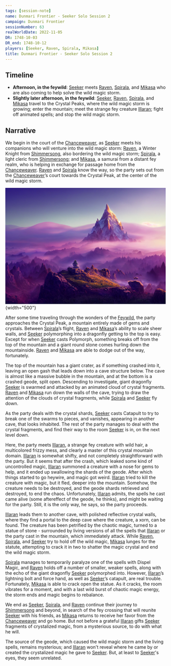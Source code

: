 ```yaml
---
tags: [session-note]
name: Dunmari Frontier - Seeker Solo Session 2
campaign: Dunmari Frontier
sessionNumber: 63
realWorldDate: 2022-11-05
DR: 1748-10-03
DR_end: 1748-10-12
players: [Seeker, Raven, Spirala, Mikasa]
title: Dunmari Frontier - Seeker Solo Session 2
---
```

## Timeline

- **Afternoon, in the feywild**: [Seeker](<../../../people/pcs/dunmar-fellowship/seeker.md>) meets [Raven](<../../../people/pcs/dunmar-fellowship/guests/raven.md>), [Spirala](<../../../people/pcs/dunmar-fellowship/guests/spirala.md>), and [Mikasa](<../../../people/pcs/dunmar-fellowship/guests/mikasa.md>) who are also coming to help solve the wild magic storm. 
- **Slightly later afternoon, in the feywild**: [Seeker](<../../../people/pcs/dunmar-fellowship/seeker.md>), [Raven](<../../../people/pcs/dunmar-fellowship/guests/raven.md>), [Spirala](<../../../people/pcs/dunmar-fellowship/guests/spirala.md>), and [Mikasa](<../../../people/pcs/dunmar-fellowship/guests/mikasa.md>) travel to the Crystal Peaks, where the wild magic storm is growing; enter the mountain; meet the strange fey creature [Illaran](<../../../people/fey/illaran.md>); fight off animated spells; and stop the wild magic storm.
## Narrative

We begin in the court of the [Chanceweaver](<../../../people/extraplanar-powers/prince-of-luck.md>), as [Seeker](<../../../people/pcs/dunmar-fellowship/seeker.md>) meets his companions who will venture into the wild magic storm: [Raven](<../../../people/pcs/dunmar-fellowship/guests/raven.md>), a Winter Knight from [Shimmersong](<../../../cosmology/multiverse/echo-realms/feywild/shimmersong.md>), also bordering the wild magic storm; [Spirala](<../../../people/pcs/dunmar-fellowship/guests/spirala.md>), a light cleric from [Shimmersong](<../../../cosmology/multiverse/echo-realms/feywild/shimmersong.md>); and [Mikasa](<../../../people/pcs/dunmar-fellowship/guests/mikasa.md>), a samurai from a distant fey realm, who is helping in exchange for passage home from the [Chanceweaver](<../../../people/extraplanar-powers/prince-of-luck.md>). [Raven](<../../../people/pcs/dunmar-fellowship/guests/raven.md>) and [Spirala](<../../../people/pcs/dunmar-fellowship/guests/spirala.md>) know the way, so the party sets out from the [Chanceweaver](<../../../people/extraplanar-powers/prince-of-luck.md>)’s court towards the Crystal Peak, at the center of the wild magic storm.

![Crystal Peak](../../../assets/crystal-peak.png){width="500"}

After some time traveling through the wonders of the [Feywild](<../../../cosmology/multiverse/echo-realms/feywild/feywild.md>), the party approaches the Crystal Peak, a mountain entirely made of gems and crystals. Between [Spirala](<../../../people/pcs/dunmar-fellowship/guests/spirala.md>)’s flight, [Raven](<../../../people/pcs/dunmar-fellowship/guests/raven.md>) and [Mikasa](<../../../people/pcs/dunmar-fellowship/guests/mikasa.md>)’s ability to scale sheer walls, and [Seeker](<../../../people/pcs/dunmar-fellowship/seeker.md>) polymorphing into a dragonfly getting to the top is easy. Except for when [Seeker](<../../../people/pcs/dunmar-fellowship/seeker.md>) casts Polymorph, something breaks off from the top of the mountain and a giant round stone comes hurling down the mountainside. [Raven](<../../../people/pcs/dunmar-fellowship/guests/raven.md>) and [Mikasa](<../../../people/pcs/dunmar-fellowship/guests/mikasa.md>) are able to dodge out of the way, fortunately. 

The top of the mountain has a giant crater, as if something crashed into it, leaving an open gash that leads down into a cave structure below. The cave is almost like a massive bubble in the mountain, and at the bottom is a crashed geode, split open. Descending to investigate, giant dragonfly [Seeker](<../../../people/pcs/dunmar-fellowship/seeker.md>) is swarmed and attacked by an animated cloud of crystal fragments. [Raven](<../../../people/pcs/dunmar-fellowship/guests/raven.md>) and [Mikasa](<../../../people/pcs/dunmar-fellowship/guests/mikasa.md>) run down the walls of the cave, trying to draw the attention of the clouds of crystal fragments, while [Spirala](<../../../people/pcs/dunmar-fellowship/guests/spirala.md>) and [Seeker](<../../../people/pcs/dunmar-fellowship/seeker.md>) fly down. 

As the party deals with the crystal shards, [Seeker](<../../../people/pcs/dunmar-fellowship/seeker.md>) casts Catapult to try to break one of the swarms to pieces, and vanishes, appearing in another cave, that looks inhabited. The rest of the party manages to deal with the crystal fragments, and find their way to the room [Seeker](<../../../people/pcs/dunmar-fellowship/seeker.md>) is in, on the next level down.

Here, the party meets [Illaran](<../../../people/fey/illaran.md>), a strange fey creature with wild hair, a multicolored frizzy mess, and clearly a master of this crystal mountain domain. [Illaran](<../../../people/fey/illaran.md>) is somewhat shifty, and not completely straightforward with the party. But it seems that after the crash, which leaked some kind of uncontrolled magic, [Illaran](<../../../people/fey/illaran.md>) summoned a creature with a nose for gems to help, and it ended up swallowing the shards of the geode. After which things started to go heywire, and magic got weird. [Illaran](<../../../people/fey/illaran.md>) tried to kill the creature with magic, but it fled, deeper into the mountain. Somehow, the creature needs to be destroyed, and the geode shards retrieved and destroyed, to end the chaos. Unfortunately, [Illaran](<../../../people/fey/illaran.md>) admits, the spells he cast came alive (some aftereffect of the geode, he thinks), and might be waiting for the party. Still, it is the only way, he says, so the party proceeds.

[Illaran](<../../../people/fey/illaran.md>) leads them to another cave, with polished reflective crystal walls, where they find a portal to the deep cave where the creature, a xorn, can be found. The creature has been petrified by the chaotic magic, turned to a statue of stone - surrounded by living versions of all the spells that [Illaran](<../../../people/fey/illaran.md>) or the party cast in the mountain, which immediately attack. While [Raven](<../../../people/pcs/dunmar-fellowship/guests/raven.md>), [Spirala](<../../../people/pcs/dunmar-fellowship/guests/spirala.md>), and [Seeker](<../../../people/pcs/dunmar-fellowship/seeker.md>) try to hold off the wild magic, [Mikasa](<../../../people/pcs/dunmar-fellowship/guests/mikasa.md>) lunges for the statute, attempting to crack it in two to shatter the magic crystal and end the wild magic storm. 

[Spirala](<../../../people/pcs/dunmar-fellowship/guests/spirala.md>) manages to temporarily paralyze one of the spells with Dispel Magic, and [Raven](<../../../people/pcs/dunmar-fellowship/guests/raven.md>) holds off a number of smaller, weaker spells, along with the echo of the giant dragonfly [Seeker](<../../../people/pcs/dunmar-fellowship/seeker.md>) polymorphed into. However, [Illaran](<../../../people/fey/illaran.md>)’s lightning bolt and force hand, as well as [Seeker](<../../../people/pcs/dunmar-fellowship/seeker.md>)’s catapult, are real trouble. Fortunately, [Mikasa](<../../../people/pcs/dunmar-fellowship/guests/mikasa.md>) is able to crack open the statue. As it cracks, the room vibrates for a moment, and with a last wild burst of chaotic magic energy, the storm ends and magic begins to rebalance.

We end as [Seeker](<../../../people/pcs/dunmar-fellowship/seeker.md>), [Spirala](<../../../people/pcs/dunmar-fellowship/guests/spirala.md>), and [Raven](<../../../people/pcs/dunmar-fellowship/guests/raven.md>) continue their journey to [Shimmersong](<../../../cosmology/multiverse/echo-realms/feywild/shimmersong.md>) and beyond, in search of the fey crossing that will reunite [Seeker](<../../../people/pcs/dunmar-fellowship/seeker.md>) with his friends, as [Mikasa](<../../../people/pcs/dunmar-fellowship/guests/mikasa.md>) returns to receive her favor from the [Chanceweaver](<../../../people/extraplanar-powers/prince-of-luck.md>) and go home. But not before a grateful [Illaran](<../../../people/fey/illaran.md>) gifts [Seeker](<../../../people/pcs/dunmar-fellowship/seeker.md>) fragments of crystalized magic, from a mysterious source, to do with what he will. 

The source of the geode, which caused the wild magic storm and the living spells, remains mysterious; and [Illaran](<../../../people/fey/illaran.md>) won't reveal where he came by or created the crystalized magic he gave to [Seeker](<../../../people/pcs/dunmar-fellowship/seeker.md>). But, at least to [Seeker](<../../../people/pcs/dunmar-fellowship/seeker.md>)'s eyes, they seem unrelated. 